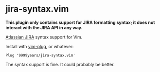 # jira-syntax.vim

**This plugin only contains support for JIRA formatting syntax; it does not
interact with the JIRA API in any way.**

[Atlassian JIRA] syntax support for Vim.

Install with [vim-plug], or whatever:

    Plug '9999years/jira-syntax.vim'

The syntax support is fine. It could probably be better.

[Atlassian JIRA]: https://jira.atlassian.com/secure/WikiRendererHelpAction.jspa
[vim-plug]: https://github.com/junegunn/vim-plug
